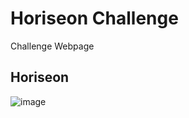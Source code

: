 # Horiseon Challenge
Challenge Webpage


## Horiseon 
![image](C:\Users\cifue\documents\projects\HoriseonChallenge\assets\images\HORISEON.PNG)
